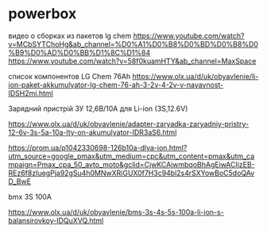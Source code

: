 # powerbox

 видео о сборках  из пакетов  lg chem
https://www.youtube.com/watch?v=MCbSYTChoHg&ab_channel=%D0%A1%D0%B8%D0%BD%D0%B8%D0%B9%D0%AD%D0%BB%D1%8C%D1%84
https://www.youtube.com/watch?v=58f0kuamHTY&ab_channel=MaxSpace

 список компонентов
 LG Chem 76Ah
https://www.olx.ua/d/uk/obyavlenie/li-ion-paket-akkumulyator-lg-chem-76-ah-3-2v-4-2v-v-nayavnost-IDSH2mi.html

Зарядний пристрій ЗУ 12,6B/10A для Li-ion (3S,12.6V) 

https://www.olx.ua/d/uk/obyavlenie/adapter-zaryadka-zaryadniy-pristry-12-6v-3s-5a-10a-lty-on-akumulyator-IDR3aS6.html

https://prom.ua/p1042330698-126b10a-dlya-ion.html?utm_source=google_pmax&utm_medium=cpc&utm_content=pmax&utm_campaign=Pmax_cpa_50_avto_moto&gclid=CjwKCAjwmbqoBhAgEiwACIjzEB-REz6f8zIuegPja92gSu4h0MNwXRiGUX0f7H3c94bl2s4rSXYowBoC5doQAvD_BwE


bmx 3S 100A

https://www.olx.ua/d/uk/obyavlenie/bms-3s-4s-5s-100a-li-ion-s-balansirovkoy-IDQuXVQ.html

